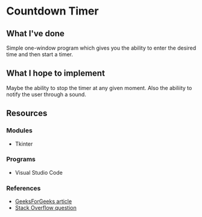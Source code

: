 # Countdown Timer
## What I've done
Simple one-window program which gives you the ability to enter the desired time and then start a timer.

## What I hope to implement
Maybe the ability to stop the timer at any given moment. Also the abiliity to notify the user through a sound.

## Resources
### Modules
* Tkinter

### Programs
* Visual Studio Code

### References
* [GeeksForGeeks article](https://www.geeksforgeeks.org/create-countdown-timer-using-python-tkinter/)
* [Stack Overflow question](https://stackoverflow.com/questions/34029223/basic-tkinter-countdown-timer)

